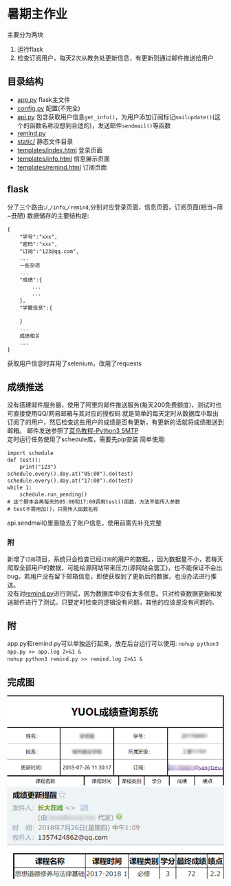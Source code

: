 # 暑期主作业
主要分为两块  
1. 运行flask
2. 检查订阅用户，每天2次从教务处更新信息，有更新则通过邮件推送给用户  
## 目录结构
- [app.py](app.py) flask主文件  
- [config.py](config.py) 配置(不完全)  
- [api.py](api.py) 包含获取用户信息`get_info()`，为用户添加订阅标记`mailupdate()`(这个的函数名称没想到合适的)，发送邮件`sendmail()`等函数
- [remind.py](remind.py)
- [static/](static/) 静态文件目录
- [templates/index.html](templates/index.html) 登录页面 
- [templates/info.html](templates/info.html) 信息展示页面
- [templates/remind.html](templates/remind.html) 订阅页面

## flask
分了三个路由:`/`,`/info`,`/remind`,分别对应登录页面，信息页面，订阅页面(相当~简~丑陋)
数据储存的主要结构是:
```
{
    "学号":"xxx",
    "密码":"xxx",
    "订阅":"123@qq.com",
    ...
    一些杂项
    ...
    "成绩":{
        ...
        ...
    },
    "学籍信息":{

    }
    ...
    成绩相关
    ...
}
```
获取用户信息时弃用了selenium，改用了requests
## 成绩推送
没有搭建邮件服务器，使用了阿里的邮件推送服务(每天200免费额度)，测试时也可直接使用QQ/网易邮箱与其对应的授权码
就是简单的每天定时从数据库中取出订阅了的用户，然后检查这些用户的成绩是否有更新，有更新的话就将成绩推送到邮箱。
邮件发送参照了[菜鸟教程-Python3 SMTP](http://www.runoob.com/python3/python3-smtp.html)  
定时运行任务使用了schedule库，需要先pip安装
简单使用:
```
import schedule
def test():
    print("123")
schedule.every().day.at("05:00").do(test)
schedule.every().day.at("17:00").do(test)
while 1:
    schedule.run_pending()
# 这个脚本会再每天的05:00和17:00调用test()函数，方法不能传入参数
# test不需用加()，只需传入函数名称
```
api.sendmail()里面隐去了账户信息，使用前需先补充完整
### 附
新增了`订阅`项目，系统只会检查已经`订阅`的用户的数据。，因为数据量不小，若每天爬取全部用户的数据，可能给源网站带来压力(源网站会罢工)，也不能保证不会出bug。若用户没有留下邮箱信息，即使获取到了更新后的数据，也没办法进行推送。  
没有对[remind.py](remind.py)进行测试，因为数据库中没有太多信息。只对检查数据更新和发送邮件进行了测试。只要定时检查的逻辑没有问题，其他的应该是没有问题的。

## 附
app.py和remind.py可以单独运行起来，放在后台运行可以使用:
`nohup python3 app.py >> app.log 2>&1 &`  
`nohup python3 remind.py >> remind.log 2>&1 &`
## 完成图
![](img/1.png)  
![](img/2.png)
